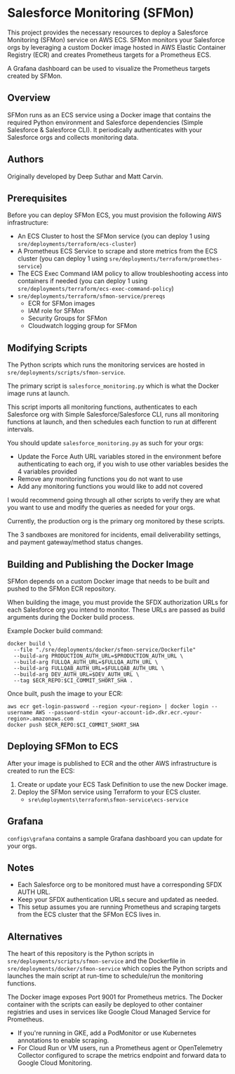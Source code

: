 # Salesforce Monitoring (SFMon)

This project provides the necessary resources to deploy a Salesforce Monitoring (SFMon) service on AWS ECS. SFMon monitors your Salesforce orgs by leveraging a custom Docker image hosted in AWS Elastic Container Registry (ECR) and creates Prometheus targets for a Prometheus ECS.

A Grafana dashboard can be used to visualize the Prometheus targets created by SFMon.

## Overview

SFMon runs as an ECS service using a Docker image that contains the required Python environment and Salesforce dependencies (Simple Salesforce & Salesforce CLI). It periodically authenticates with your Salesforce orgs and collects monitoring data.

## Authors

Originally developed by Deep Suthar and Matt Carvin.

## Prerequisites

Before you can deploy SFMon ECS, you must provision the following AWS infrastructure:

- An ECS Cluster to host the SFMon service (you can deploy 1 using `sre/deployments/terraform/ecs-cluster`)
- A Prometheus ECS Service to scrape and store metrics from the ECS cluster (you can deploy 1 using `sre/deployments/terraform/promethes-service`)
- The ECS Exec Command IAM policy to allow troubleshooting access into containers if needed (you can deploy 1 using `sre/deployments/terraform/ecs-exec-command-policy`)
- `sre/deployments/terraform/sfmon-service/prereqs`
    - ECR for SFMon images
    - IAM role for SFMon
    - Security Groups for SFMon
    - Cloudwatch logging group for SFMon

## Modifying Scripts

The Python scripts which runs the monitoring services are hosted in `sre/deployments/scripts/sfmon-service`.

The primary script is `salesforce_monitoring.py` which is what the Docker image runs at launch.

This script imports all monitoring functions, authenticates to each Salesforce org with Simple Salesforce/Salesforce CLI, runs all monitoring functions at launch, and then schedules each function to run at different intervals.

You should update `salesforce_monitoring.py` as such for your orgs:
- Update the Force Auth URL variables stored in the environment before authenticating to each org, if you wish to use other variables besides the 4 variables provided
- Remove any monitoring functions you do not want to use
- Add any monitoring functions you would like to add not covered

I would recommend going through all other scripts to verify they are what you want to use and modify the queries as needed for your orgs.

Currently, the production org is the primary org monitored by these scripts.

The 3 sandboxes are monitored for incidents, email deliverability settings, and payment gateway/method status changes.

## Building and Publishing the Docker Image

SFMon depends on a custom Docker image that needs to be built and pushed to the SFMon ECR repository.

When building the image, you must provide the SFDX authorization URLs for each Salesforce org you intend to monitor. These URLs are passed as build arguments during the Docker build process.

Example Docker build command:

```
docker build \
  --file "./sre/deployments/docker/sfmon-service/Dockerfile"
  --build-arg PRODUCTION_AUTH_URL=$PRODUCTION_AUTH_URL \
  --build-arg FULLQA_AUTH_URL=$FULLQA_AUTH_URL \
  --build-arg FULLQAB_AUTH_URL=$FULLQAB_AUTH_URL \
  --build-arg DEV_AUTH_URL=$DEV_AUTH_URL \
  --tag $ECR_REPO:$CI_COMMIT_SHORT_SHA .
```

Once built, push the image to your ECR:

```
aws ecr get-login-password --region <your-region> | docker login --username AWS --password-stdin <your-account-id>.dkr.ecr.<your-region>.amazonaws.com
docker push $ECR_REPO:$CI_COMMIT_SHORT_SHA
```

## Deploying SFMon to ECS

After your image is published to ECR and the other AWS infrastructure is created to run the ECS:

1. Create or update your ECS Task Definition to use the new Docker image.
2. Deploy the SFMon service using Terraform to your ECS cluster.
    - `sre\deployments\terraform\sfmon-service\ecs-service`

## Grafana

`configs\grafana` contains a sample Grafana dashboard you can update for your orgs.

## Notes

- Each Salesforce org to be monitored must have a corresponding SFDX AUTH URL.
- Keep your SFDX authentication URLs secure and updated as needed.
- This setup assumes you are running Prometheus and scraping targets from the ECS cluster that the SFMon ECS lives in.

## Alternatives

The heart of this repository is the Python scripts in `sre/deployments/scripts/sfmon-service` and the Dockerfile in `sre/deployments/docker/sfmon-service` which copies the Python scripts and launches the main script at run-time to schedule/run the monitoring functions.

The Docker image exposes Port 9001 for Prometheus metrics. The Docker container with the scripts can easily be deployed to other container registries and uses in services like Google Cloud Managed Service for Prometheus.

- If you're running in GKE, add a PodMonitor or use Kubernetes annotations to enable scraping.
- For Cloud Run or VM users, run a Prometheus agent or OpenTelemetry Collector configured to scrape the metrics endpoint and forward data to Google Cloud Monitoring.
